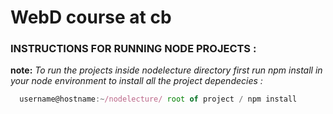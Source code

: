 # WebD course at cb

### INSTRUCTIONS FOR RUNNING NODE PROJECTS : 
**note:**
*To run the projects inside nodelecture directory first run*
*npm install in your node environment to install all the project dependecies :*

```javascript
  username@hostname:~/nodelecture/ root of project / npm install
```
